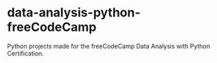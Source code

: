 # data-analysis-python-freeCodeCamp
Python projects made for the freeCodeCamp Data Analysis with Python Certification.
